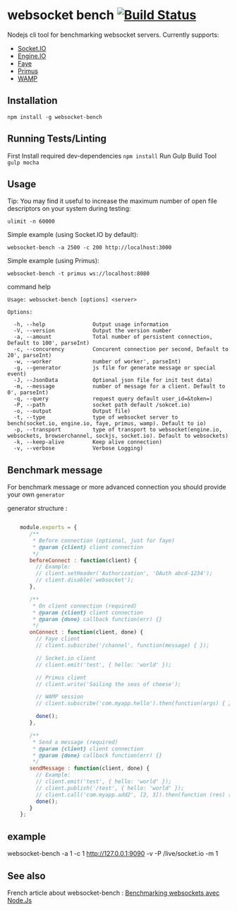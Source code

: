 # websocket bench [![Build Status](https://travis-ci.org/M6Web/websocket-bench.png?branch=master)](https://travis-ci.org/M6Web/websocket-bench)


Nodejs cli tool for benchmarking websocket servers. Currently supports:
* [Socket.IO](https://github.com/LearnBoost/socket.io)
* [Engine.IO](https://github.com/LearnBoost/engine.io)
* [Faye](https://github.com/faye/faye)
* [Primus](https://github.com/primus/primus)
* [WAMP](https://github.com/tavendo/AutobahnJS)

## Installation

   `npm install -g websocket-bench`

## Running Tests/Linting

  First Install required dev-dependencies `npm install`
  Run Gulp Build Tool `gulp mocha`

## Usage

Tip: You may find it useful to increase the maximum number of open file descriptors on your system during testing:

`ulimit -n 60000`

Simple example (using Socket.IO by default):

`websocket-bench -a 2500 -c 200 http://localhost:3000`

Simple example (using Primus):

`websocket-bench -t primus ws://localhost:8080`

command help

    Usage: websocket-bench [options] <server>

    Options:

      -h, --help               Output usage information
      -V, --version            Output the version number
      -a, --amount             Total number of persistent connection, Default to 100', parseInt)
      -c, --concurency         Concurent connection per second, Default to 20', parseInt)
      -w, --worker             number of worker', parseInt)
      -g, --generator          js file for generate message or special event)
      -J, --JsonData           Optional json file for init test data)
      -m, --message            number of message for a client. Default to 0', parseInt)
      -q, --query              request query default user_id=&token=)
      -P, --path               socket path default /sokcet.io)
      -o, --output             Output file)
      -t, --type               type of websocket server to bench(socket.io, engine.io, faye, primus, wamp). Default to io)
      -p, --transport          type of transport to websocket(engine.io, websockets, browserchannel, sockjs, socket.io). Default to websockets)
      -k, --keep-alive         Keep alive connection)
      -v, --verbose            Verbose Logging)


## Benchmark message

For benchmark message or more advanced connection you should provide your own `generator`

generator structure :

```javascript

    module.exports = {
       /**
        * Before connection (optional, just for faye)
        * @param {client} client connection
        */
       beforeConnect : function(client) {
         // Example:
         // client.setHeader('Authorization', 'OAuth abcd-1234');
         // client.disable('websocket');
       },

       /**
        * On client connection (required)
        * @param {client} client connection
        * @param {done} callback function(err) {}
        */
       onConnect : function(client, done) {
         // Faye client
         // client.subscribe('/channel', function(message) { });

         // Socket.io client
         // client.emit('test', { hello: 'world' });

         // Primus client
         // client.write('Sailing the seas of cheese');

         // WAMP session
         // client.subscribe('com.myapp.hello').then(function(args) { });

         done();
       },

       /**
        * Send a message (required)
        * @param {client} client connection
        * @param {done} callback function(err) {}
        */
       sendMessage : function(client, done) {
         // Example:
         // client.emit('test', { hello: 'world' });
         // client.publish('/test', { hello: 'world' });
         // client.call('com.myapp.add2', [2, 3]).then(function (res) { });
         done();
       }
    };

```

## example

websocket-bench -a 1 -c 1 http://127.0.0.1:9090 -v -P /live/socket.io -m 1

## See also

French article about websocket-bench : [Benchmarking websockets avec Node.Js](http://tech.m6web.fr/benchmarking-websockets-avec-nodejs)

